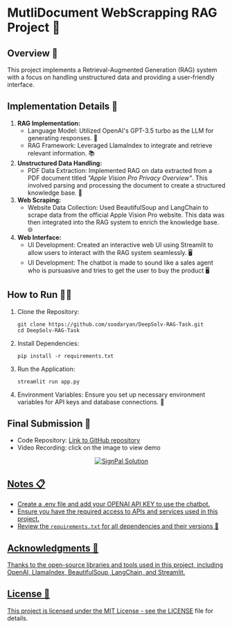 <!DOCTYPE html>
<html lang="en">
<head>
    <meta charset="UTF-8">
    <meta name="viewport" content="width=device-width, initial-scale=1.0">
</head>
<body>
    <h1>MutliDocument WebScrapping RAG Project 🚀</h1>
    <h2>Overview 📝</h2>
    <p>This project implements a Retrieval-Augmented Generation (RAG) system with a focus on handling unstructured data and providing a user-friendly interface.</p>
    <h2>Implementation Details 🔧</h2>
    <ol>
        <li><strong>RAG Implementation:</strong>
            <ul>
                <li>Language Model: Utilized OpenAI's GPT-3.5 turbo as the LLM for generating responses. 🤖</li>
                <li>RAG Framework: Leveraged LlamaIndex to integrate and retrieve relevant information. 📚</li>
            </ul>
        </li>
        <li><strong>Unstructured Data Handling:</strong>
            <ul>
                <li>PDF Data Extraction: Implemented RAG on data extracted from a PDF document titled <em>"Apple Vision Pro Privacy Overview"</em>. This involved parsing and processing the document to create a structured knowledge base. 📄</li>
            </ul>
        </li>
        <li><strong>Web Scraping:</strong>
            <ul>
                <li>Website Data Collection: Used BeautifulSoup and LangChain to scrape data from the official Apple Vision Pro website. This data was then integrated into the RAG system to enrich the knowledge base. 🌐</li>
            </ul>
        </li>
        <li><strong>Web Interface:</strong>
            <ul>
                <li>UI Development: Created an interactive web UI using Streamlit to allow users to interact with the RAG system seamlessly. 🖥️</li>
                <li>UI Development: The chatbot is made to sound like a sales agent who is pursuasive and tries to get the user to buy the product 🖥️</li>
            </ul>
        </li>
    </ol>
    <h2>How to Run 🏃‍♂️</h2>
    <ol>
        <li>Clone the Repository:
            <pre><code>git clone https://github.com/soodaryan/DeepSolv-RAG-Task.git
cd DeepSolv-RAG-Task</code></pre>
        </li>
        <li>Install Dependencies:
            <pre><code>pip install -r requirements.txt</code></pre>
        </li>
        <li>Run the Application:
            <pre><code>streamlit run app.py</code></pre>
        </li>
        <li>Environment Variables: Ensure you set up necessary environment variables for API keys and database connections. 🔑</li>
    </ol>
    <h2>Final Submission 🎯</h2>
    <ul>
        <li>Code Repository: <a href="https://github.com/soodaryan/DeepSolv-RAG-Task">Link to GitHub repository</a></li>
        <li>Video Recording: click on the image to view demo
<!--         [![Watch the video](images/Screenshot 2024-08-31 at 8.33.34 PM.png)](https://raw.githubusercontent.com/yourusername/yourrepository/main/assets/video.mp4) -->
            <a href = "https://drive.google.com/file/d/1mh2Uk5sNHmLXRD38QyjsIWVQfJADKGcN/view?usp=sharing">
                <p align="center">
                <img src="images/Screenshot 2024-08-31 at 8.33.34 PM.png" alt="SignPal Solution" />
            </p>
    </li>
    </ul>
    <h2>Notes 📋</h2>
     <ul>
        <li>Create a .env file and add your OPENAI API KEY to use the chatbot.</li>
        <li>Ensure you have the required access to APIs and services used in this project.</li>
        <li>Review the <code>requirements.txt</code> for all dependencies and their versions 📜</li>
    </ul>
    <h2>Acknowledgments 🙏</h2>
    <p>Thanks to the open-source libraries and tools used in this project, including OpenAI, LlamaIndex, BeautifulSoup, LangChain, and Streamlit.</p>
    <h2>License 📜</h2>
    <p>This project is licensed under the MIT License - see the <a href="LICENSE">LICENSE</a> file for details.</p>
</body>
</html>
